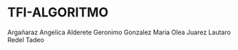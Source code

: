 # TFI-ALGORITMO
Argañaraz Angelica
Alderete Geronimo
Gonzalez Maria
Olea Juarez Lautaro
Redel Tadeo
